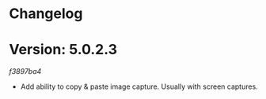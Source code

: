 # Changelog
# Version: 5.0.2.3

*f3897ba4* 
- Add ability to copy & paste image capture. Usually with screen captures.